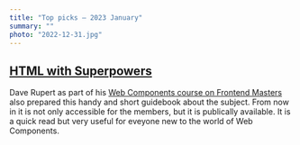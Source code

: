 ```yaml
---
title: "Top picks — 2023 January"
summary: ""
photo: "2022-12-31.jpg"
---
```


## [HTML with Superpowers](https://htmlwithsuperpowers.netlify.app)

Dave Rupert as part of his [Web Components course on Frontend Masters](https://frontendmasters.com/courses/web-components/) also prepared this handy and short guidebook about the subject. From now in it is not only accessible for the members, but it is publically available. It is a quick read but very useful for eveyone new to the world of Web Components.


